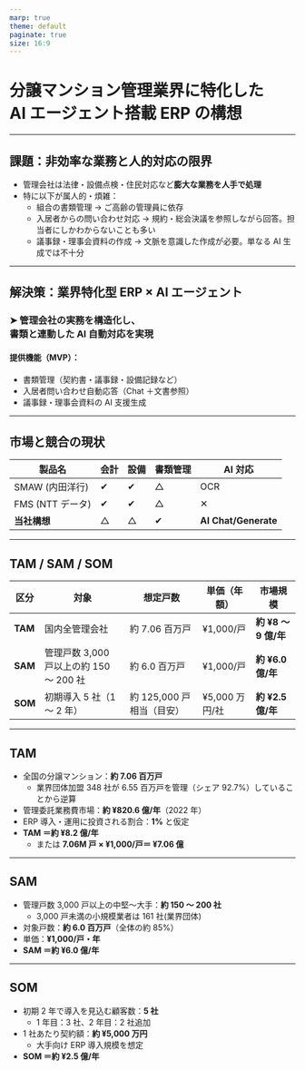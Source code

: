 ```yaml
---
marp: true
theme: default
paginate: true
size: 16:9
---
```


# 分譲マンション管理業界に特化した<br>AI エージェント搭載 ERP の構想

---

## 課題：非効率な業務と人的対応の限界

- 管理会社は法律・設備点検・住民対応など**膨大な業務を人手で処理**
- 特に以下が属人的・煩雑：
  - 組合の書類管理 → ご高齢の管理員に依存
  - 入居者からの問い合わせ対応 → 規約・総会決議を参照しながら回答。担当者にしかわからないことも多い
  - 議事録・理事会資料の作成 → 文脈を意識した作成が必要。単なる AI 生成では不十分

---

<!-- _speaker: ここでのポイントは、現場の業務がとにかく複雑で、しかもほとんどが人手に依存しているということです。特に書類や住民対応は、属人性が高く、情報も分散しており非効率です。 -->

## 解決策：業界特化型 ERP × AI エージェント

### ➤ 管理会社の実務を構造化し、<br>書類と連動した AI 自動対応を実現

#### 提供機能（MVP）：

- 書類管理（契約書・議事録・設備記録など）
- 入居者問い合わせ自動応答（Chat ＋文書参照）
- 議事録・理事会資料の AI 支援生成

---

<!-- _speaker: 私たちは、業界の実務を支える書類に着目しました。ERPの中にその構造を取り込み、AIがそれを理解して対話・生成を行う、業界初のアプローチです。 -->

## 市場と競合の現状

| 製品名           | 会計 | 設備 | 書類管理 | AI 対応              |
| ---------------- | ---- | ---- | -------- | -------------------- |
| SMAW (内田洋行)  | ✔︎   | ✔︎   | △        | OCR                  |
| FMS (NTT データ) | ✔︎   | ✔︎   | △        |✕                    |
| **当社構想**     | △    | △    | ✔︎       | **AI Chat/Generate** |

---

<!-- _speaker: 既存製品は主に会計や設備管理にフォーカスしていますが、書類管理とAIによる実務支援は手つかずです。私たちの構想は、このギャップを狙っています。 -->

## TAM / SAM / SOM

| 区分    | 対象                                    | 想定戸数                  | 単価（年額）   | 市場規模             |
| ------- | --------------------------------------- | ------------------------- | -------------- | -------------------- |
| **TAM** | 国内全管理会社                          | 約 7.06 百万戸            | ¥1,000/戸      | **約 ¥8 ～ 9 億/年** |
| **SAM** | 管理戸数 3,000 戸以上の約 150 ～ 200 社 | 約 6.0 百万戸             | ¥1,000/戸      | **約 ¥6.0 億/年**    |
| **SOM** | 初期導入 5 社（1 ～ 2 年）              | 約 125,000 戸相当（目安） | ¥5,000 万円/社 | **約 ¥2.5 億/年**    |

---

## TAM

- 全国の分譲マンション：**約 7.06 百万戸**
  - 業界団体加盟 348 社が 6.55 百万戸を管理（シェア 92.7%）していることから逆算
- 管理委託業務費市場：**約 ¥820.6 億/年**（2022 年）
- ERP 導入・運用に投資される割合：**1%** と仮定
- **TAM ＝約 ¥8.2 億/年**
  - または **7.06M 戸 × ¥1,000/戸＝ ¥7.06 億**

---

## SAM

- 管理戸数 3,000 戸以上の中堅～大手：**約 150 ～ 200 社**
  - 3,000 戸未満の小規模業者は 161 社(業界団体)
- 対象戸数：**約 6.0 百万戸**（全体の約 85%）
- 単価：**¥1,000/戸・年**
- **SAM ＝約 ¥6.0 億/年**

---

## SOM

- 初期 2 年で導入を見込む顧客数：**5 社**
  - 1 年目：3 社、2 年目：2 社追加
- 1 社あたり契約額：**約 ¥5,000 万円**
  - 大手向け ERP 導入規模を想定
- **SOM ＝約 ¥2.5 億/年**

<!-- _speaker: TAMは日本全国の分譲マンション戸数約680万戸。SAMは管理会社による管理戸数を約520万戸と想定し、SOMは初期ターゲットとして300社・約90万戸と試算しています。価格は1戸あたり年額1,000円、月額にして約83円と導入しやすい設定にしています。 -->
